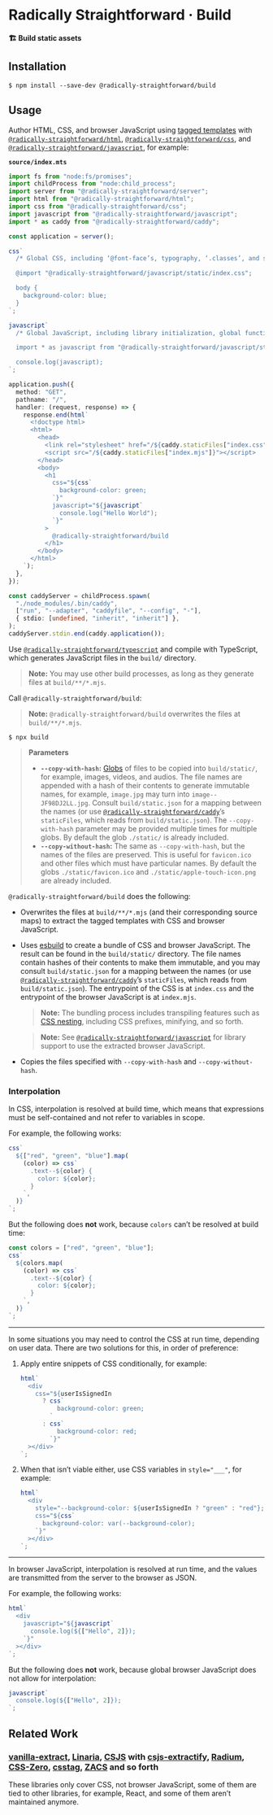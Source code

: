 # Radically Straightforward · Build

**🏗️ Build static assets**

## Installation

```console
$ npm install --save-dev @radically-straightforward/build
```

## Usage

Author HTML, CSS, and browser JavaScript using [tagged templates](https://developer.mozilla.org/en-US/docs/Web/JavaScript/Reference/Template_literals#tagged_templates) with [`@radically-straightforward/html`](https://github.com/radically-straightforward/radically-straightforward/tree/main/html), [`@radically-straightforward/css`](https://github.com/radically-straightforward/radically-straightforward/tree/main/css), and [`@radically-straightforward/javascript`](https://github.com/radically-straightforward/radically-straightforward/tree/main/javascript), for example:

**`source/index.mts`**

```typescript
import fs from "node:fs/promises";
import childProcess from "node:child_process";
import server from "@radically-straightforward/server";
import html from "@radically-straightforward/html";
import css from "@radically-straightforward/css";
import javascript from "@radically-straightforward/javascript";
import * as caddy from "@radically-straightforward/caddy";

const application = server();

css`
  /* Global CSS, including ‘@font-face’s, typography, ‘.classes’, and so forth. */

  @import "@radically-straightforward/javascript/static/index.css";

  body {
    background-color: blue;
  }
`;

javascript`
  /* Global JavaScript, including library initialization, global functions, and so forth. */

  import * as javascript from "@radically-straightforward/javascript/static/index.mjs";

  console.log(javascript);
`;

application.push({
  method: "GET",
  pathname: "/",
  handler: (request, response) => {
    response.end(html`
      <!doctype html>
      <html>
        <head>
          <link rel="stylesheet" href="/${caddy.staticFiles["index.css"]}" />
          <script src="/${caddy.staticFiles["index.mjs"]}"></script>
        </head>
        <body>
          <h1
            css="${css`
              background-color: green;
            `}"
            javascript="${javascript`
              console.log("Hello World");
            `}"
          >
            @radically-straightforward/build
          </h1>
        </body>
      </html>
    `);
  },
});

const caddyServer = childProcess.spawn(
  "./node_modules/.bin/caddy",
  ["run", "--adapter", "caddyfile", "--config", "-"],
  { stdio: [undefined, "inherit", "inherit"] },
);
caddyServer.stdin.end(caddy.application());
```

Use [`@radically-straightforward/typescript`](https://github.com/radically-straightforward/radically-straightforward/tree/main/typescript) and compile with TypeScript, which generates JavaScript files in the `build/` directory.

> **Note:** You may use other build processes, as long as they generate files at `build/**/*.mjs`.

Call `@radically-straightforward/build`:

> **Note:** `@radically-straightforward/build` overwrites the files at `build/**/*.mjs`.

```console
$ npx build
```

> **Parameters**
>
> - **`--copy-with-hash`:** [Globs](https://www.npmjs.com/package/globby) of files to be copied into `build/static/`, for example, images, videos, and audios. The file names are appended with a hash of their contents to generate immutable names, for example, `image.jpg` may turn into `image--JF98DJ2LL.jpg`. Consult `build/static.json` for a mapping between the names (or use [`@radically-straightforward/caddy`](https://github.com/radically-straightforward/radically-straightforward/tree/main/caddy)’s `staticFiles`, which reads from `build/static.json`). The `--copy-with-hash` parameter may be provided multiple times for multiple globs. By default the glob `./static/` is already included.
> - **`--copy-without-hash`:** The same as `--copy-with-hash`, but the names of the files are preserved. This is useful for `favicon.ico` and other files which must have particular names. By default the globs `./static/favicon.ico` and `./static/apple-touch-icon.png` are already included.

`@radically-straightforward/build` does the following:

- Overwrites the files at `build/**/*.mjs` (and their corresponding source maps) to extract the tagged templates with CSS and browser JavaScript.

- Uses [esbuild](https://esbuild.github.io/) to create a bundle of CSS and browser JavaScript. The result can be found in the `build/static/` directory. The file names contain hashes of their contents to make them immutable, and you may consult `build/static.json` for a mapping between the names (or use [`@radically-straightforward/caddy`](https://github.com/radically-straightforward/radically-straightforward/tree/main/caddy)’s `staticFiles`, which reads from `build/static.json`). The entrypoint of the CSS is at `index.css` and the entrypoint of the browser JavaScript is at `index.mjs`.

  > **Note:** The bundling process includes transpiling features such as [CSS nesting](https://developer.mozilla.org/en-US/docs/Web/CSS/CSS_nesting), including CSS prefixes, minifying, and so forth.

  > **Note:** See [`@radically-straightforward/javascript`](https://github.com/radically-straightforward/radically-straightforward/tree/main/javascript) for library support to use the extracted browser JavaScript.

- Copies the files specified with `--copy-with-hash` and `--copy-without-hash`.

### Interpolation

In CSS, interpolation is resolved at build time, which means that expressions must be self-contained and not refer to variables in scope.

For example, the following works:

```javascript
css`
  ${["red", "green", "blue"].map(
    (color) => css`
      .text--${color} {
        color: ${color};
      }
    `,
  )}
`;
```

But the following does **not** work, because `colors` can’t be resolved at build time:

```javascript
const colors = ["red", "green", "blue"];
css`
  ${colors.map(
    (color) => css`
      .text--${color} {
        color: ${color};
      }
    `,
  )}
`;
```

---

In some situations you may need to control the CSS at run time, depending on user data. There are two solutions for this, in order of preference:

1. Apply entire snippets of CSS conditionally, for example:

   ```javascript
   html`
     <div
       css="${userIsSignedIn
         ? css`
             background-color: green;
           `
         : css`
             background-color: red;
           `}"
     ></div>
   `;
   ```

2. When that isn’t viable either, use CSS variables in `style="___"`, for example:

   ```javascript
   html`
     <div
       style="--background-color: ${userIsSignedIn ? "green" : "red"};"
       css="${css`
         background-color: var(--background-color);
       `}"
     ></div>
   `;
   ```

---

In browser JavaScript, interpolation is resolved at run time, and the values are transmitted from the server to the browser as JSON.

For example, the following works:

```javascript
html`
  <div
    javascript="${javascript`
      console.log(${["Hello", 2]});
    `}"
  ></div>
`;
```

But the following does **not** work, because global browser JavaScript does not allow for interpolation:

```javascript
javascript`
  console.log(${["Hello", 2]});
`;
```

## Related Work

### [vanilla-extract](https://vanilla-extract.style/), [Linaria](https://linaria.dev/), [CSJS](https://www.npmjs.com/package/csjs) with [csjs-extractify](https://www.npmjs.com/package/csjs-extractify), [Radium](https://www.npmjs.com/package/radium), [CSS-Zero](https://www.npmjs.com/package/css-zero), [csstag](https://www.npmjs.com/package/csstag), [ZACS](https://www.npmjs.com/package/@nozbe/zacs) and so forth

These libraries only cover CSS, not browser JavaScript, some of them are tied to other libraries, for example, React, and some of them aren’t maintained anymore.
